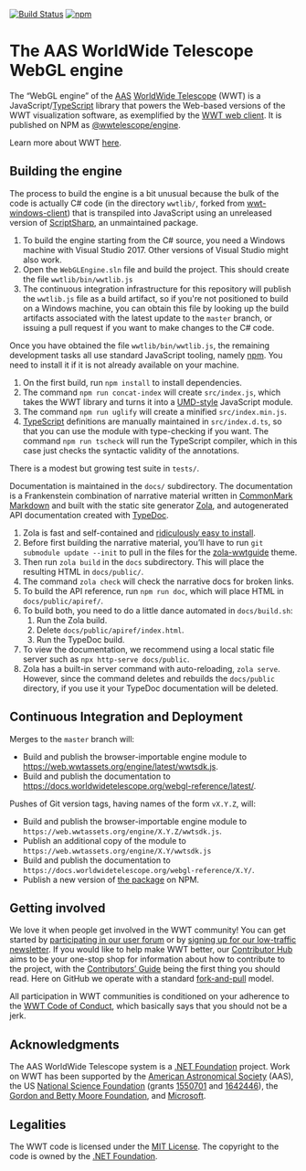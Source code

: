 [![Build Status](https://dev.azure.com/aasworldwidetelescope/WWT/_apis/build/status/WorldWideTelescope.wwt-webgl-engine?branchName=master)](https://dev.azure.com/aasworldwidetelescope/WWT/_build/latest?definitionId=3&branchName=master)
[![npm](https://img.shields.io/npm/v/@wwtelescope/engine)](https://www.npmjs.com/package/@wwtelescope/engine)

# The AAS WorldWide Telescope WebGL engine

The “WebGL engine” of the [AAS] [WorldWide Telescope][wwt-home] (WWT) is a
JavaScript/[TypeScript] library that powers the Web-based versions of the WWT
visualization software, as exemplified by the [WWT web client][webclient]. It is
published on NPM as [@wwtelescope/engine].

Learn more about WWT [here][wwt-home].

[AAS]: https://aas.org/
[TypeScript]: https://www.typescriptlang.org/
[wwt-home]: https://worldwidetelescope.org/home/
[webclient]: https://worldwidetelescope.org/webclient/
[@wwtelescope/engine]: https://www.npmjs.com/package/@wwtelescope/engine

## Building the engine

The process to build the engine is a bit unusual because the bulk of the code is
actually C# code (in the directory `wwtlib/`, forked from [wwt-windows-client])
that is transpiled into JavaScript using an unreleased version of [ScriptSharp],
an unmaintained package.

[wwt-windows-client]: https://github.com/WorldWideTelescope/wwt-windows-client
[ScriptSharp]: https://github.com/nikhilk/scriptsharp

1. To build the engine starting from the C# source, you need a Windows machine
   with Visual Studio 2017. Other versions of Visual Studio might also work.
1. Open the `WebGLEngine.sln` file and build the project. This should create
   the file `wwtlib/bin/wwtlib.js`
1. The continuous integration infrastructure for this repository will publish
   the `wwtlib.js` file as a build artifact, so if you're not positioned to
   build on a Windows machine, you can obtain this file by looking up the build
   artifacts associated with the latest update to the `master` branch, or
   issuing a pull request if you want to make changes to the C# code.

Once you have obtained the file `wwtlib/bin/wwtlib.js`, the remaining
development tasks all use standard JavaScript tooling, namely [npm]. You need to
install it if it is not already available on your machine.

[npm]: https://www.npmjs.com/get-npm

1. On the first build, run `npm install` to install dependencies.
1. The command `npm run concat-index` will create `src/index.js`, which takes
   the WWT library and turns it into a [UMD-style] JavaScript module.
1. The command `npm run uglify` will create a minified `src/index.min.js`.
1. [TypeScript] definitions are manually maintained in `src/index.d.ts`, so that
   you can use the module with type-checking if you want. The command `npm run
   tscheck` will run the TypeScript compiler, which in this case just checks the
   syntactic validity of the annotations.

[UMD-style]: https://github.com/umdjs/umd

There is a modest but growing test suite in `tests/`.

Documentation is maintained in the `docs/` subdirectory. The documentation is a
Frankenstein combination of narrative material written in [CommonMark Markdown]
and built with the static site generator [Zola], and autogenerated API
documentation created with [TypeDoc].

[CommonMark Markdown]: https://commonmark.org/
[Zola]: https://getzola.org/
[TypeDoc]: https://typedoc.org/

1. Zola is fast and self-contained and [ridiculously easy to
   install][install-zola].
1. Before first building the narrative material, you’ll have to run `git
   submodule update --init` to pull in the files for the [zola-wwtguide] theme.
1. Then run `zola build` in the `docs` subdirectory. This will place the
   resulting HTML in `docs/public/`.
1. The command `zola check` will check the narrative docs for broken links.
1. To build the API reference, run `npm run doc`, which will place HTML in
   `docs/public/apiref/`.
1. To build both, you need to do a little dance automated in `docs/build.sh`:
   1. Run the Zola build.
   1. Delete `docs/public/apiref/index.html`.
   1. Run the TypeDoc build.
1. To view the documentation, we recommend using a local static file server such
   as `npx http-serve docs/public`.
1. Zola has a built-in server command with auto-reloading, `zola serve`.
   However, since the command deletes and rebuilds the `docs/public` directory,
   if you use it your TypeDoc documentation will be deleted.

[install-zola]: https://www.getzola.org/documentation/getting-started/installation/
[zola-wwtguide]: https://github.com/WorldWideTelescope/zola-wwtguide


## Continuous Integration and Deployment

Merges to the `master` branch will:

- Build and publish the browser-importable engine module to
  <https://web.wwtassets.org/engine/latest/wwtsdk.js>.
- Build and publish the documentation to
  <https://docs.worldwidetelescope.org/webgl-reference/latest/>.

Pushes of Git version tags, having names of the form `vX.Y.Z`, will:

- Build and publish the browser-importable engine module to
  `https://web.wwtassets.org/engine/X.Y.Z/wwtsdk.js`.
- Publish an additional copy of the module to
  `https://web.wwtassets.org/engine/X.Y/wwtsdk.js`
- Build and publish the documentation to
  `https://docs.worldwidetelescope.org/webgl-reference/X.Y/`.
- Publish a new version of [the package][@wwtelescope/engine] on NPM.


## Getting involved

We love it when people get involved in the WWT community! You can get started
by [participating in our user forum] or by
[signing up for our low-traffic newsletter]. If you would like to help make
WWT better, our [Contributor Hub] aims to be your one-stop shop for
information about how to contribute to the project, with the
[Contributors’ Guide] being the first thing you should read. Here on GitHub we
operate with a standard [fork-and-pull] model.

[participating in our user forum]: https://wwt-forum.org/
[signing up for our low-traffic newsletter]: https://bit.ly/wwt-signup
[Contributor Hub]: https://worldwidetelescope.github.io/
[Contributors’ Guide]: https://worldwidetelescope.github.io/contributing/
[fork-and-pull]: https://help.github.com/en/articles/about-collaborative-development-models

All participation in WWT communities is conditioned on your adherence to the
[WWT Code of Conduct], which basically says that you should not be a jerk.

[WWT Code of Conduct]: https://worldwidetelescope.github.io/code-of-conduct/


## Acknowledgments

The AAS WorldWide Telescope system is a [.NET Foundation] project. Work on WWT
has been supported by the [American Astronomical Society] (AAS), the US
[National Science Foundation] (grants [1550701] and [1642446]), the [Gordon
and Betty Moore Foundation], and [Microsoft].

[American Astronomical Society]: https://aas.org/
[.NET Foundation]: https://dotnetfoundation.org/
[National Science Foundation]: https://www.nsf.gov/
[1550701]: https://www.nsf.gov/awardsearch/showAward?AWD_ID=1550701
[1642446]: https://www.nsf.gov/awardsearch/showAward?AWD_ID=1642446
[Gordon and Betty Moore Foundation]: https://www.moore.org/
[Microsoft]: https://www.microsoft.com/


## Legalities

The WWT code is licensed under the [MIT License]. The copyright to the code is
owned by the [.NET Foundation].

[MIT License]: https://opensource.org/licenses/MIT
